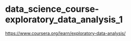 # data_science_course-exploratory_data_analysis_1
https://www.coursera.org/learn/exploratory-data-analysis/
